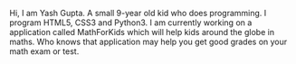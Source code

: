 Hi, I am Yash Gupta. A small 9-year old kid who does programming. I program HTML5, CSS3 and Python3. I am currently working on a application called MathForKids 
which will help kids around the globe in maths. Who knows that application may help you get good grades on your math exam or test.
